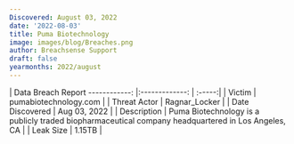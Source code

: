 ```yaml
---
Discovered: August 03, 2022
date: '2022-08-03'
title: Puma Biotechnology
image: images/blog/Breaches.png
author: Breachsense Support
draft: false
yearmonths: 2022/august
---
```



| Data Breach Report
------------:     |:-------------:    | :-----:|
| Victim      | pumabiotechnology.com      | 
| Threat Actor      | Ragnar_Locker      | 
| Date Discovered      | Aug 03, 2022      | 
| Description      | Puma Biotechnology is a publicly traded biopharmaceutical company headquartered in Los Angeles, CA      | 
| Leak Size      | 1.15TB      | 


